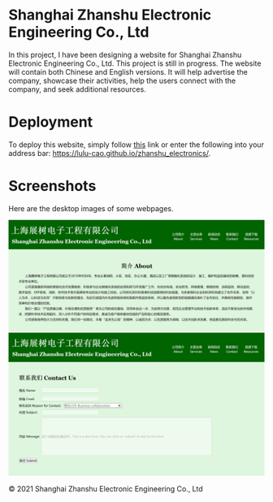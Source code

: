 # Shanghai Zhanshu Electronic Engineering Co., Ltd

In this project, I have been designing a website for Shanghai Zhanshu Electronic Engineering Co., Ltd. This project is still in progress. The website will contain both Chinese and English versions. It will help advertise the company, showcase their activities, help the users connect with the company, and seek additional resources.

<!-- ---

# Features 
* 
* 
* 

--- -->

# Deployment
To deploy this website, simply follow [this](https://lulu-cao.github.io/zhanshu_electronics/) link or enter the following into your address bar: https://lulu-cao.github.io/zhanshu_electronics/.

# Screenshots

Here are the desktop images of some webpages. 

![image](./assets/images/公司简介.jpg)
![image](./assets/images/联系我们.jpg)

© 2021 Shanghai Zhanshu Electronic Engineering Co., Ltd
